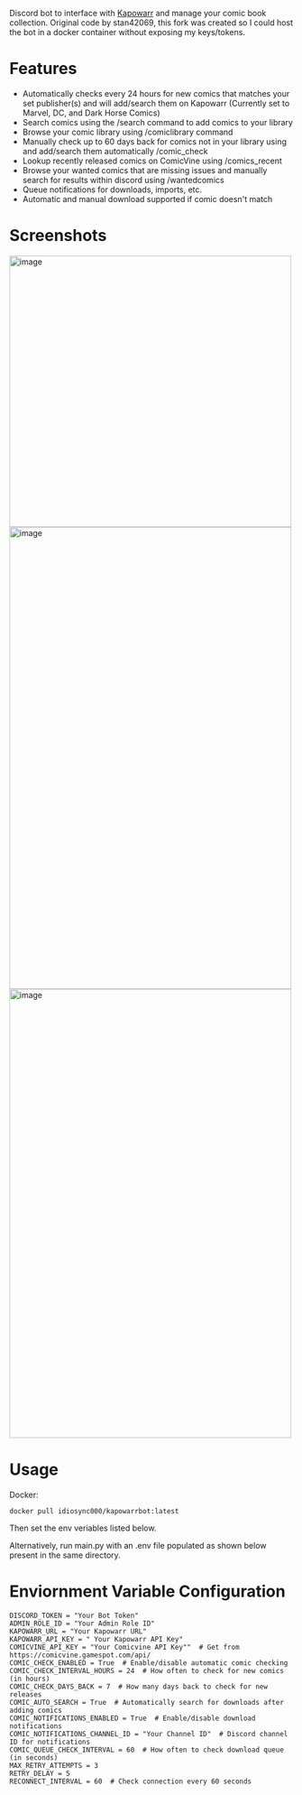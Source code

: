 Discord bot to interface with [Kapowarr](https://github.com/Casvt/Kapowarr) and manage your comic book collection. Original code by stan42069, this fork was created so I could host the bot in a docker container without exposing my keys/tokens.
# Features
- Automatically checks every 24 hours for new comics that matches your set publisher(s) and will add/search them on Kapowarr (Currently set to Marvel, DC, and Dark Horse Comics)
- Search comics using the /search command to add comics to your library
- Browse your comic library using /comiclibrary command
- Manually check up to 60 days back for comics not in your library using and add/search them automatically /comic_check
- Lookup recently released comics on ComicVine using /comics_recent
- Browse your wanted comics that are missing issues and manually search for results within discord using /wantedcomics
- Queue notifications for downloads, imports, etc.
- Automatic and manual download supported if comic doesn't match

# Screenshots

<img width="500" height="481" alt="image" src="https://github.com/user-attachments/assets/65f53747-8ba4-4332-933e-479b86dec879" />

<img width="500" height="819" alt="image" src="https://github.com/user-attachments/assets/0bc6e0be-cd89-4407-adb8-3c3c985b3d40" />

<img width="500" height="796" alt="image" src="https://github.com/user-attachments/assets/60178b0f-e638-47cd-9185-2f31359ae807" />

# Usage
Docker:
```
docker pull idiosync000/kapowarrbot:latest
```
Then set the env veriables listed below.

Alternatively, run main.py with an .env file populated as shown below present in the same directory. 

# Enviornment Variable Configuration
```
DISCORD_TOKEN = "Your Bot Token"
ADMIN_ROLE_ID = "Your Admin Role ID"
KAPOWARR_URL = "Your Kapowarr URL"
KAPOWARR_API_KEY = " Your Kapowarr API Key"
COMICVINE_API_KEY = "Your Comicvine API Key""  # Get from https://comicvine.gamespot.com/api/
COMIC_CHECK_ENABLED = True  # Enable/disable automatic comic checking
COMIC_CHECK_INTERVAL_HOURS = 24  # How often to check for new comics (in hours)
COMIC_CHECK_DAYS_BACK = 7  # How many days back to check for new releases
COMIC_AUTO_SEARCH = True  # Automatically search for downloads after adding comics
COMIC_NOTIFICATIONS_ENABLED = True  # Enable/disable download notifications
COMIC_NOTIFICATIONS_CHANNEL_ID = "Your Channel ID"  # Discord channel ID for notifications
COMIC_QUEUE_CHECK_INTERVAL = 60  # How often to check download queue (in seconds)
MAX_RETRY_ATTEMPTS = 3
RETRY_DELAY = 5
RECONNECT_INTERVAL = 60  # Check connection every 60 seconds
```

